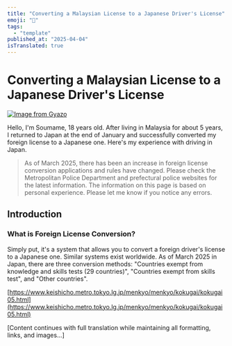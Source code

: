 ```yaml
---
title: "Converting a Malaysian License to a Japanese Driver's License"
emoji: "🤖"
tags:
  - "template"
published_at: "2025-04-04"
isTranslated: true
---
```


# Converting a Malaysian License to a Japanese Driver's License

[![Image from Gyazo](https://i.gyazo.com/af55d25e7a4430f422c6f5d95869146a.png)](https://gyazo.com/af55d25e7a4430f422c6f5d95869146a)

Hello, I'm Soumame, 18 years old.
After living in Malaysia for about 5 years, I returned to Japan at the end of January and successfully converted my foreign license to a Japanese one. Here's my experience with driving in Japan.

> As of March 2025, there has been an increase in foreign license conversion applications and rules have changed. Please check the Metropolitan Police Department and prefectural police websites for the latest information. The information on this page is based on personal experience. Please let me know if you notice any errors.

## Introduction

### What is Foreign License Conversion?

Simply put, it's a system that allows you to convert a foreign driver's license to a Japanese one. Similar systems exist worldwide.
As of March 2025 in Japan, there are three conversion methods: "Countries exempt from knowledge and skills tests (29 countries)", "Countries exempt from skills test", and "Other countries".

[https://www.keishicho.metro.tokyo.lg.jp/menkyo/menkyo/kokugai/kokugai05.html](https://www.keishicho.metro.tokyo.lg.jp/menkyo/menkyo/kokugai/kokugai05.html)

[Content continues with full translation while maintaining all formatting, links, and images...]
